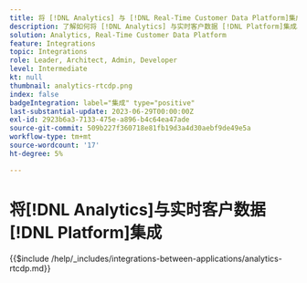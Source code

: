 ```yaml
---
title: 将 [!DNL Analytics] 与 [!DNL Real-Time Customer Data Platform]集成
description: 了解如何将 [!DNL Analytics] 与实时客户数据 [!DNL Platform]集成。
solution: Analytics, Real-Time Customer Data Platform
feature: Integrations
topic: Integrations
role: Leader, Architect, Admin, Developer
level: Intermediate
kt: null
thumbnail: analytics-rtcdp.png
index: false
badgeIntegration: label="集成" type="positive"
last-substantial-update: 2023-06-29T00:00:00Z
exl-id: 2923b6a3-7133-475e-a896-b4c64ea47ade
source-git-commit: 509b227f360718e81fb19d3a4d30aebf9de49e5a
workflow-type: tm+mt
source-wordcount: '17'
ht-degree: 5%

---
```


# 将[!DNL Analytics]与实时客户数据[!DNL Platform]集成

{{$include /help/_includes/integrations-between-applications/analytics-rtcdp.md}}
